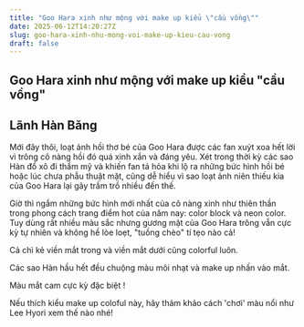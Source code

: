 ```yaml
---
title: "Goo Hara xinh như mộng với make up kiểu \"cầu vồng\""
date: 2025-06-12T14:20:27Z
slug: goo-hara-xinh-nhu-mong-voi-make-up-kieu-cau-vong
draft: false
---
```


## Goo Hara xinh như mộng với make up kiểu "cầu vồng"

## Lãnh Hàn Băng

Mới đây thôi, loạt ảnh hồi thơ bé của Goo Hara được các fan xuýt xoa hết lời vì trông cô nàng hồi đó quá xinh xắn và đáng yêu. Xét trong thời kỳ các sao Hàn đổ xô đi thẩm mỹ và khiến fan tá hỏa khi lộ ra những bức hình hồi bé hoặc lúc chưa phẫu thuật mặt, cũng dễ hiểu vì sao loạt ảnh niên thiếu kia của Goo Hara lại gây trầm trồ nhiều đến thế.

Giờ thì ngắm những bức hình mới nhất của cô nàng xinh như thiên thần trong phong cách trang điểm hot của năm nay: color block và neon color. Tuy dùng rất nhiều màu sắc nhưng gương mặt của Goo Hara trông vẫn cực kỳ tự nhiên và không hề lòe loẹt, "tuồng chèo" tí tẹo nào cả!


Cả chì kẻ viền mắt trong và viền mắt dưới cũng colorful luôn.


Các sao Hàn hầu hết đều chuộng màu môi nhạt và make up nhấn vào mắt.

Màu mắt cam cực kỳ đặc biệt !

Nếu thích kiểu make up coloful này, hãy thảm khảo cách 'chơi' màu nổi như Lee Hyori xem thế nào nhé!